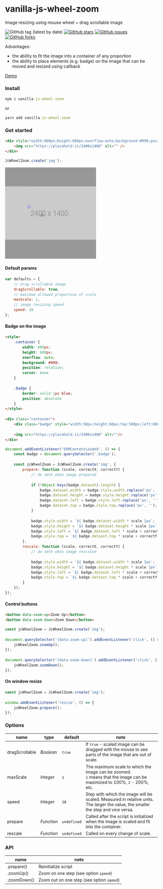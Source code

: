 # vanilla-js-wheel-zoom

Image resizing using mouse wheel + drag scrollable image

![GitHub tag (latest by date)](https://img.shields.io/github/v/tag/worka/vanilla-js-wheel-zoom)
[![GitHub stars](https://img.shields.io/github/stars/worka/vanilla-js-wheel-zoom)](https://github.com/worka/vanilla-js-wheel-zoom/stargazers)
[![GitHub issues](https://img.shields.io/github/issues/worka/vanilla-js-wheel-zoom)](https://github.com/worka/vanilla-js-wheel-zoom/issues)
[![GitHub forks](https://img.shields.io/github/forks/worka/vanilla-js-wheel-zoom)](https://github.com/worka/vanilla-js-wheel-zoom/network)

Advantages: 
* the ability to fit the image into a container of any proportion
* the ability to place elements (e.g. badge) on the image that can be moved and resized using callback

<a href="https://worka.github.io/vanilla-js-wheel-zoom/example/">Demo</a>

### Install

```cmd
npm i vanilla-js-wheel-zoom
```

or

```cmd
yarn add vanilla-js-wheel-zoom
```

### Get started

```html
<div style="width:600px;height:600px;overflow:auto;background:#999;position:relative;cursor:move">
    <img src="https://placehold.it/2400x1400" alt="" />
</div>
```

``` javascript
JcWheelZoom.create('img');
```

![](https://raw.githubusercontent.com/worka/worka.github.io/master/files/wheel-zoom.gif)

#### Default params

``` javascript
var defaults = {
    // drag scrollable image
    dragScrollable: true,
    // maximum allowed proportion of scale
    maxScale: 1,
    // image resizing speed
    speed: 10
};
```

#### Badge on the image

``` html
<style>
    .container {
        width: 600px;
        height: 600px;
        overflow: auto;
        background: #999;
        position: relative;
        cursor: move
    }

    .badge {
        border: solid 1px blue;
        position: absolute
    }
</style>

<div class="container">
    <div class="badge" style="width:50px;height:60px;top:500px;left:600px"></div>

    <img src="https://placehold.it/2400x1400" alt=""/>
</div>
```
    
``` javascript
document.addEventListener('DOMContentLoaded', () => {
    const badge = document.querySelector('.badge');

    const jcWheelZoom = JcWheelZoom.create('img', {
        prepare: function (scale, correctX, correctY) {
            // do smth when image prepared

            if (!Object.keys(badge.dataset).length) {
                badge.dataset.width = badge.style.width.replace('px', '');
                badge.dataset.height = badge.style.height.replace('px', '');
                badge.dataset.left = badge.style.left.replace('px', '');
                badge.dataset.top = badge.style.top.replace('px', '');
            }

            badge.style.width = `${ badge.dataset.width * scale }px`;
            badge.style.height = `${ badge.dataset.height * scale }px`;
            badge.style.left = `${ badge.dataset.left * scale + correctX }px`;
            badge.style.top = `${ badge.dataset.top * scale + correctY }px`;
        },
        rescale: function (scale, correctX, correctY) {
            // do smth when image rescaled

            badge.style.width = `${ badge.dataset.width * scale }px`;
            badge.style.height = `${ badge.dataset.height * scale }px`;
            badge.style.left = `${ badge.dataset.left * scale + correctX }px`;
            badge.style.top = `${ badge.dataset.top * scale + correctY }px`;
        }
    });
});
```

#### Control buttons

```html
<button data-zoom-up>Zoom Up</button>
<button data-zoom-down>Zoom Down</button>
```

``` javascript
const jcWheelZoom = JcWheelZoom.create('img');

document.querySelector('[data-zoom-up]').addEventListener('click', () => {
    jcWheelZoom.zoomUp();
});

document.querySelector('[data-zoom-down]').addEventListener('click', () => {
    jcWheelZoom.zoomDown();
});
```

#### On window resize

``` javascript
const jcWheelZoom = JcWheelZoom.create('img');

window.addEventListener('resize', () => {
    jcWheelZoom.prepare();
});
```

### Options

| name           | type       | default     | note                                                                                                                                |
|----------------|------------|-------------|-------------------------------------------------------------------------------------------------------------------------------------|
| dragScrollable | _Boolean_  | `true`      | If `true` -  scaled image can be dragged with the mouse to see parts of the image that are out of scale.                            |
| maxScale       | _Integer_  | `1`         | The maximum scale to which the image can be zoomed.<br>`1` means that the image can be maximized to 100%, `2` - 200%, etc.          |
| speed          | _Integer_  | `10`        | Step with which the image will be scaled. Measured in relative units.<br>The larger the value, the smaller the step and vice versa. |
| prepare        | _Function_ | `undefined` | Сalled after the script is initialized when the image is scaled and fit into the container.                                         |
| rescale        | _Function_ | `undefined` | Сalled on every change of scale.                                                                                                    |

### API

| name        | note                                      |
|-------------|-------------------------------------------|
| .prepare()  | Reinitialize script                       |
| .zoomUp()   | Zoom on one step (see option `speed`)     |
| .zoomDown() | Zoom out on one step (see option `speed`) |

